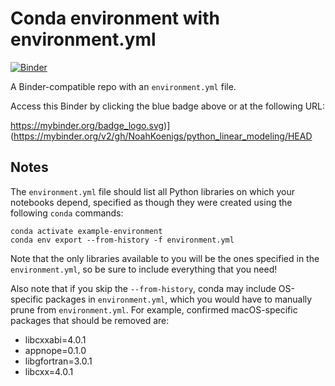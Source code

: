 # Conda environment with environment.yml

[![Binder](https://mybinder.org/badge_logo.svg)](https://mybinder.org/v2/gh/NoahKoenigs/python_linear_modeling/HEAD)


A Binder-compatible repo with an `environment.yml` file.

Access this Binder by clicking the blue badge above or at the following URL:

https://mybinder.org/badge_logo.svg)](https://mybinder.org/v2/gh/NoahKoenigs/python_linear_modeling/HEAD

## Notes
The `environment.yml` file should list all Python libraries on which your notebooks
depend, specified as though they were created using the following `conda` commands:

```
conda activate example-environment
conda env export --from-history -f environment.yml
```

Note that the only libraries available to you will be the ones specified in
the `environment.yml`, so be sure to include everything that you need! 

Also note that if you skip the `--from-history`, conda may include OS-specific
packages in `environment.yml`, which you would have to manually prune from
`environment.yml`.  For example, confirmed macOS-specific packages that should
be removed are:

* libcxxabi=4.0.1
* appnope=0.1.0
* libgfortran=3.0.1
* libcxx=4.0.1
